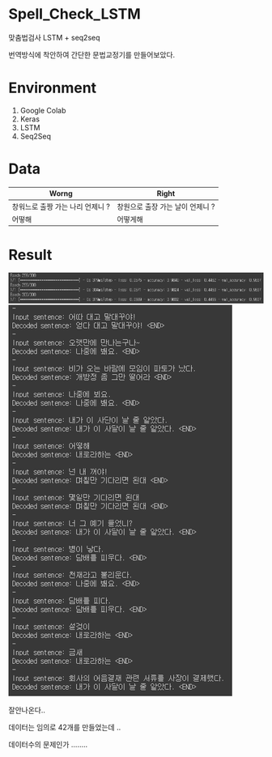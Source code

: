 # Spell_Check_LSTM
맞춤법검사 LSTM + seq2seq

번역방식에 착안하여 간단한 문법교정기를 만들어보았다.

# Environment
1. Google Colab
2. Keras
3. LSTM
4. Seq2Seq

# Data
|Worng|Right|
|-----|-----|
|창워느로 출짱 가는 나리 언제니 ?|창원으로 출장 가는 날이 언제니 ?|
|어떻해|어떻게해|

# Result
![train_result](result2.PNG)
![result](result.PNG)

잘안나온다..

데이터는 임의로 42개를 만들었는데 ..

데이터수의 문제인가 ........ 
